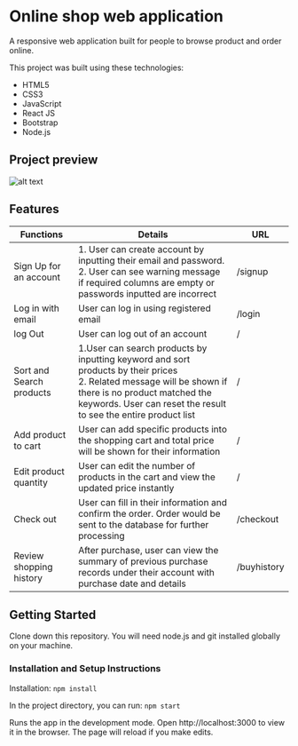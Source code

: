 # Online shop web application

A responsive web application built for people to browse product and order online.

This project was built using these technologies: 
* HTML5 
* CSS3 
* JavaScript 
* React JS
* Bootstrap 
* Node.js 

## Project preview
![alt text](https://github.com/hejthere/picture/blob/main/preview_gif.gif?raw=true)

## Features

| Functions                | Details | URL |
|--------------------------|---------|-----|
| Sign Up for an account   | 1. User can create account by inputting their email and password.  <br /> 2. User can see warning message if required columns are empty or passwords inputted are incorrect | /signup    |
| Log in with email        | User can log in using registered email | /login   |
| log Out       | User can log out of an account | /    |
| Sort and Search products | 1.User can search products by inputting keyword and sort products by their prices   <br /> 2. Related message will be shown if there is no product matched the keywords. User can reset the result to see the entire product list    | /    |
| Add product to cart      |User can add specific products into the shopping cart and total price will be shown for their information | /    |
| Edit product quantity    |User can edit the number of products in the cart and view the updated price instantly      | /    |
| Check out                | User can fill in their information and confirm the order. Order would be sent to the database for further processing        | /checkout    |
| Review shopping history  | After purchase, user can view the summary of previous purchase records under their account with purchase date and details      | /buyhistory    |


## Getting Started
Clone down this repository. You will need node.js and git installed globally on your machine.

### Installation and Setup Instructions
Installation: `npm install`

In the project directory, you can run: `npm start`

Runs the app in the development mode.
Open http://localhost:3000 to view it in the browser. The page will reload if you make edits.
